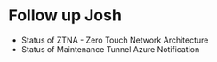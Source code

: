 # Follow up Josh
- Status of ZTNA - Zero Touch Network Architecture
- Status of Maintenance Tunnel Azure Notification
